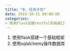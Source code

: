 ```yaml
---
title: "0. 任务计划"
date: 2019-10-31 00:00:00
categories:
- 使用flask创建restful风格接口
---
```


1. 使用flask搭建一个基础框架
2. 使用sqlalchemy操作数据库

